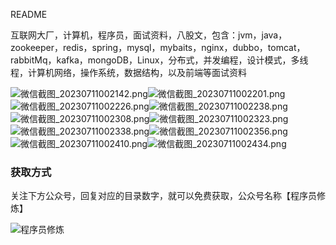 README

 互联网大厂，计算机，程序员，面试资料，八股文，包含：jvm，java，zookeeper，redis，spring，mysql，mybaits，nginx，dubbo，tomcat，rabbitMq，kafka，mongoDB，Linux，分布式，并发编程，设计模式，多线程，计算机网络，操作系统，数据结构，以及前端等面试资料 

![微信截图_20230711002142.png](https://www.jingyoushui.cn/image/08b99be4-08f2-46b5-b6c0-fa9d160bab92.png)![微信截图_20230711002201.png](https://www.jingyoushui.cn/image/df965a59-0983-4f73-8dd5-f45103997760.png)![微信截图_20230711002226.png](https://www.jingyoushui.cn/image/ad1f675e-e8fc-4ff8-bc53-550c2f17f8ec.png)![微信截图_20230711002238.png](https://www.jingyoushui.cn/image/476138db-0b95-47e9-a4e9-23ba4c626891.png)![微信截图_20230711002308.png](https://www.jingyoushui.cn/image/5eb72483-fa50-4ea4-8b2b-36e4ea0cd3d8.png)![微信截图_20230711002323.png](https://www.jingyoushui.cn/image/a761a20b-3b3c-4972-8e7f-32de6b054bac.png)![微信截图_20230711002338.png](https://www.jingyoushui.cn/image/55dfd3bc-ff66-447c-a8c9-68c978600411.png)![微信截图_20230711002356.png](https://www.jingyoushui.cn/image/50865909-817a-4b0b-bdca-0ddc5fcddac7.png)![微信截图_20230711002410.png](https://www.jingyoushui.cn/image/85b5341f-41a9-44fa-baa5-9eca4e72fb33.png)![微信截图_20230711002434.png](https://www.jingyoushui.cn/image/ffca4d90-1680-49b6-a40b-edaf04a82d72.png)

### 获取方式

关注下方公众号，回复对应的目录数字，就可以免费获取，公众号名称【程序员修炼】

![程序员修炼](https://www.jingyoushui.cn/image/e6ea2efe-d0d7-487a-b7a5-c8bf0ee7d005.jpg)